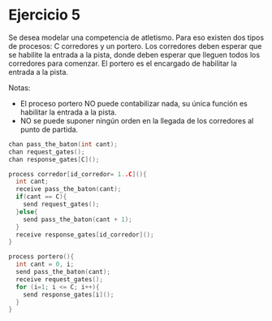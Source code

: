 # Ejercicio 5

Se desea modelar una competencia de atletismo. Para eso existen dos tipos de procesos: C corredores y un portero. Los corredores deben esperar que se habilite la entrada a la pista, donde deben esperar que lleguen todos los corredores para comenzar. El portero es el encargado de habilitar la entrada a la pista.  

Notas:

* El proceso portero NO puede contabilizar nada, su única función es habilitar la entrada a la pista.
* NO se puede suponer ningún orden en la llegada de los corredores al punto de partida.

```c++
chan pass_the_baton(int cant);
chan request_gates();
chan response_gates[C]();

process corredor[id_corredor= 1..C](){
  int cant;
  receive pass_the_baton(cant);
  if(cant == C){
    send request_gates();
  }else{
    send pass_the_baton(cant + 1);
  }
  receive response_gates[id_corredor]();
}

process portero(){
  int cant = 0, i;
  send pass_the_baton(cant);
  receive request_gates();
  for (i=1; i <= C; i++){
    send response_gates[i]();
  }
}

```
